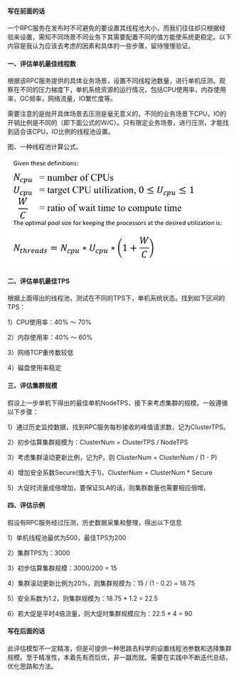 #### 写在前面的话

一个RPC服务在发布时不可避免的要设置其线程池大小，而我们往往却只根据经验来设置，需知不同场景不同业务下其需要配置不同的值方能使系统更稳定。以下内容是我认为应该去考虑的因素和具体的一些步骤，留待慢慢验证。

#### 一、评估单机最佳线程数

根据该RPC服务提供的具体业务场景，设置不同线程池数量，进行单机压测。观察在不同的压力梯度下，单机系统资源的运行情况，包括CPU使用率，内存使用率，GC频率，网络流量，IO繁忙度等。

需要注意的是抛开具体场景去压测是毫无意义的，不同的业务场景下CPU，IO的开销比例是不同的（即下面公式的W/C）。只有限定业务场景，进行压测，才能找到适合该CPU，IO比例的线程池设置。

图、一种线程池计算公式。

<img title="" src="pic/20150315181754483.png" alt="img" style="zoom: 100%;" data-align="center" width="657">

#### 二、评估单机最佳TPS

根据上面得出的线程池，测试在不同的TPS下，单机系统状态。找到如下区间的TPS：

1）CPU使用率：40% ～ 70%

2）内存使用率：40% ～ 60%

3）网络TCP重传数较低

4）磁盘使用率稳定

#### 三、评估集群规模

假设上一步单机下得出的最佳单机NodeTPS，接下来考虑集群的规模。一般遵循以下步骤：

1）通过历史监控数据，找到RPC服务每秒接收的峰值请求数，记为ClusterTPS。

2）初步估算集群规模为：ClusterNum = ClusterTPS / NodeTPS

3）考虑集群滚动更新比例，记为P，则 ClusterNum = ClusterNum / (1 - P) 

4）增加安全系数Secure(值大于1)，ClusterNum = ClusterNum * Secure

5）大促时流量成倍增加，要保证SLA的话，则集群数量也需要相应倍增。

#### 四、评估示例

假设有RPC服务经过压测，历史数据采集和整理，得出以下信息

1）单机线程池最优为500，最佳TPS为200

2）集群TPS为：3000

3）初步估算集群规模：3000/200 = 15

4）集群滚动更新比例为20%，则集群规模为：15 / (1 - 0.2) = 18.75

5）安全系数为1.2，则集群规模为：18.75 * 1.2 = 22.5

6）若大促是平时4倍流量，则大促时集群规模应为：22.5 * 4 = 90

#### 写在后面的话

此评估模型不一定精准，但是可提供一种思路去科学的设置线程池参数和选择集群规模。至于精准性，本着先有而后优，非一蹴而就。需要在实践中不断迭代总结，优化思路和方法。
